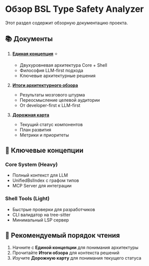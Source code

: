 # Обзор BSL Type Safety Analyzer

Этот раздел содержит обзорную документацию проекта.

## 📚 Документы

1. **[Единая концепция](./unified-concept.md)** ⭐
   - Двухуровневая архитектура Core + Shell
   - Философия LLM-first подхода
   - Ключевые архитектурные решения

2. **[Итоги архитектурного обзора](./architecture-review.md)**
   - Результаты мозгового штурма
   - Переосмысление целевой аудитории
   - От developer-first к LLM-first

3. **[Дорожная карта](../../roadmap.md)**
   - Текущий статус компонентов
   - План развития
   - Метрики и приоритеты

## 🎯 Ключевые концепции

### Core System (Heavy)
- Полный контекст для LLM
- UnifiedBslIndex с графом типов
- MCP Server для интеграции

### Shell Tools (Light)
- Быстрые проверки для разработчиков
- CLI валидатор на tree-sitter
- Минимальный LSP сервер

## 📖 Рекомендуемый порядок чтения

1. Начните с **Единой концепции** для понимания архитектуры
2. Прочитайте **Итоги обзора** для контекста решений
3. Изучите **Дорожную карту** для понимания текущего статуса